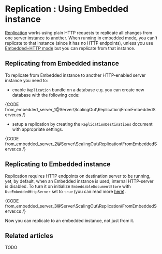 # Replication : Using Embedded instance

[Replication](../../../server/scaling-out/replication/how-replication-works) works using plain HTTP requests to replicate all changes from one server instance to another. When running in embedded mode, you can't replicate to that instance (since it has no HTTP endpoints), unless you use [Embedded+HTTP mode](../../../server/installation/embedded) but you can replicate from that instance.

## Replicating **from** Embedded instance

To replicate from Embedded instance to another HTTP-enabled server instance you need to:

- enable `Replication` bundle on a database e.g. you can create new database with the following code:

{CODE from_embedded_server_1@Server\ScalingOut\Replication\FromEmbeddedServer.cs /}

- setup a replication by creating the `ReplicationDestinations` document with appropriate settings.

{CODE from_embedded_server_2@Server\ScalingOut\Replication\FromEmbeddedServer.cs /}

## Replicating **to** Embedded instance

Replication requires HTTP endpoints on destination server to be running, yet, by default, when  an Embedded instance is used, internal HTTP-server is disabled. To turn it on initialize `EmbeddableDocumentStore` with `UseEmbeddedHttpServer` set to `true` (you can read more [here](../../../server/installation/embedded)).

{CODE from_embedded_server_3@Server\ScalingOut\Replication\FromEmbeddedServer.cs /}

Now you can replicate to an embedded instance, not just from it.

## Related articles

TODO